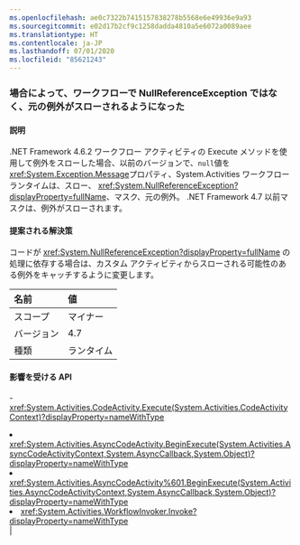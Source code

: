 ```yaml
---
ms.openlocfilehash: ae0c7322b7415157838278b5568e6e49936e9a93
ms.sourcegitcommit: e02d17b2cf9c1258dadda4810a5e6072a0089aee
ms.translationtype: HT
ms.contentlocale: ja-JP
ms.lasthandoff: 07/01/2020
ms.locfileid: "85621243"
---
```

### <a name="workflow-now-throws-original-exception-instead-of-nullreferenceexception-in-some-cases"></a>場合によって、ワークフローで NullReferenceException ではなく、元の例外がスローされるようになった

#### <a name="details"></a>説明

.NET Framework 4.6.2 ワークフロー アクティビティの Execute メソッドを使用して例外をスローした場合、以前のバージョンで、<code>null</code>値を<xref:System.Exception.Message>プロパティ、System.Activities ワークフロー ランタイムは、スロー、 <xref:System.NullReferenceException?displayProperty=fullName>、マスク、元の例外。 .NET Framework 4.7 以前マスクは、例外がスローされます。

#### <a name="suggestion"></a>提案される解決策

コードが <xref:System.NullReferenceException?displayProperty=fullName> の処理に依存する場合は、カスタム アクティビティからスローされる可能性のある例外をキャッチするように変更します。

| 名前    | 値       |
|:--------|:------------|
| スコープ   |マイナー|
|バージョン|4.7|
|種類|ランタイム

#### <a name="affected-apis"></a>影響を受ける API

-<xref:System.Activities.CodeActivity.Execute(System.Activities.CodeActivityContext)?displayProperty=nameWithType></li><li><xref:System.Activities.AsyncCodeActivity.BeginExecute(System.Activities.AsyncCodeActivityContext,System.AsyncCallback,System.Object)?displayProperty=nameWithType></li><li><xref:System.Activities.AsyncCodeActivity%601.BeginExecute(System.Activities.AsyncCodeActivityContext,System.AsyncCallback,System.Object)?displayProperty=nameWithType></li><li><xref:System.Activities.WorkflowInvoker.Invoke?displayProperty=nameWithType></li></ul>|
